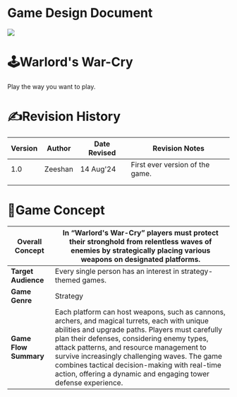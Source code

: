 # Game Design Document

![](Assets/Sprites/Background.png)

# **🕹️Warlord's War-Cry**

Play the way you want to play.

  

# ✍️Revision History

  

| **Version** | **Author** | **Date Revised** | **Revision Notes** |
| ---| ---| ---| --- |
| 1.0 | Zeeshan | 14 Aug'24 | First ever version of the game. |
|  |  |  |  |
|  |  |  |  |

# 💭Game Concept

  

| **Overall Concept** | In “**Warlord's War-Cry**” players must protect their stronghold from relentless waves of enemies by strategically placing various weapons on designated platforms. |
| ---| --- |
| **Target Audience** | Every single person has an interest in strategy-themed games. |
| **Game Genre** | Strategy |
| **Game Flow Summary** | Each platform can host weapons, such as cannons, archers, and magical turrets, each with unique abilities and upgrade paths. Players must carefully plan their defenses, considering enemy types, attack patterns, and resource management to survive increasingly challenging waves. The game combines tactical decision-making with real-time action, offering a dynamic and engaging tower defense experience. |
